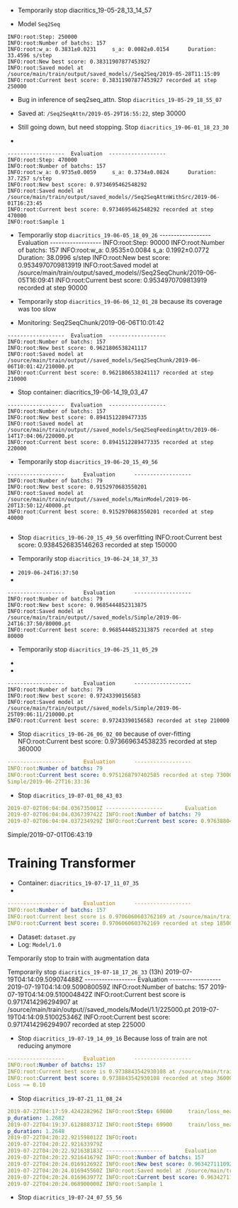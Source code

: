 - Temporarily stop diacritics_19-05-28_13_14_57
+ Model `Seq2Seq`

```buildoutcfg
INFO:root:Step: 250000
INFO:root:Number of batchs: 157
INFO:root:w_a: 0.3831±0.0231 	 s_a: 0.0082±0.0154 	 Duration: 33.4596 s/step
INFO:root:New best score: 0.38311907877453927
INFO:root:Saved model at /source/main/train/output/saved_models//Seq2Seq/2019-05-28T11:15:09
INFO:root:Current best score: 0.38311907877453927 recorded at step 250000

```

- Bug in inference of seq2seq_attn. Stop `diacritics_19-05-29_18_55_07`
+ Saved at: `/Seq2SeqAttn/2019-05-29T16:55:22`, step 30000

- Still going down, but need stopping. Stop `diacritics_19-06-01_18_23_30`
+ 
```buildoutcfg
------------------ 	Evaluation	------------------
INFO:root:Step: 470000
INFO:root:Number of batchs: 157
INFO:root:w_a: 0.9735±0.0059 	 s_a: 0.3734±0.0824 	 Duration: 37.7257 s/step
INFO:root:New best score: 0.9734695462548292
INFO:root:Saved model at /source/main/train/output/saved_models//Seq2SeqAttnWithSrc/2019-06-01T16:23:45
INFO:root:Current best score: 0.9734695462548292 recorded at step 470000
INFO:root:Sample 1 

```


- Temporarliy stop `diacritics_19-06-05_18_09_26`
------------------ 	Evaluation	------------------
INFO:root:Step: 90000
INFO:root:Number of batchs: 157
INFO:root:w_a: 0.9535±0.0084 	 s_a: 0.1992±0.0772 	 Duration: 38.0996 s/step
INFO:root:New best score: 0.9534970709813919
INFO:root:Saved model at /source/main/train/output/saved_models//Seq2SeqChunk/2019-06-05T16:09:41
INFO:root:Current best score: 0.9534970709813919 recorded at step 90000


- Temporarily stop `diacritics_19-06-06_12_01_28` because its coverage was too slow
+ Monitoring: Seq2SeqChunk/2019-06-06T10:01:42
```buildoutcfg
------------------ 	Evaluation	------------------
INFO:root:Number of batchs: 157
INFO:root:New best score: 0.9621806538241117
INFO:root:Saved model at /source/main/train/output//saved_models/Seq2SeqChunk/2019-06-06T10:01:42/210000.pt
INFO:root:Current best score: 0.9621806538241117 recorded at step 210000

```


- Stop container: diacritics_19-06-14_19_03_47
```
------------------ 	Evaluation	------------------
INFO:root:Number of batchs: 157
INFO:root:New best score: 0.8941512289477335
INFO:root:Saved model at /source/main/train/output//saved_models/Seq2SeqFeedingAttn/2019-06-14T17:04:06/220000.pt
INFO:root:Current best score: 0.8941512289477335 recorded at step 220000

```
- Temporarily stop `diacritics_19-06-20_15_49_56`
```buildoutcfg
------------------      Evaluation      ------------------
INFO:root:Number of batchs: 79
INFO:root:New best score: 0.9152970683550201
INFO:root:Saved model at /source/main/train/output//saved_models/MainModel/2019-06-20T13:50:12/40000.pt
INFO:root:Current best score: 0.9152970683550201 recorded at step 40000


```

- Stop `diacritics_19-06-20_15_49_56` overfitting
INFO:root:Current best score: 0.9384526835146263 recorded at step 150000

- Temporarily stop `diacritics_19-06-24_18_37_33`
+ `2019-06-24T16:37:50`
+ 
```buildoutcfg
------------------      Evaluation      ------------------
INFO:root:Number of batchs: 79
INFO:root:New best score: 0.9685444852313875
INFO:root:Saved model at /source/main/train/output//saved_models/Simple/2019-06-24T16:37:50/80000.pt
INFO:root:Current best score: 0.9685444852313875 recorded at step 80000
```
- Temporarily stop `diacritics_19-06-25_11_05_29`
+ 
+
```buildoutcfg
------------------      Evaluation      ------------------
INFO:root:Number of batchs: 79
INFO:root:New best score: 0.97243390156583
INFO:root:Saved model at /source/main/train/output//saved_models/Simple/2019-06-25T09:06:11/210000.pt
INFO:root:Current best score: 0.97243390156583 recorded at step 210000

```

- Stop `diacritics_19-06-26_06_02_00` because of over-fitting
NFO:root:Current best score: 0.973669634538235 recorded at step 360000


```yaml
------------------      Evaluation      ------------------
INFO:root:Number of batchs: 79
INFO:root:Current best score: 0.9751268797402585 recorded at step 730000
Simple/2019-06-27T16:33:36
```

- Stop `diacritics_19-07-01_08_43_03`
```yaml
2019-07-02T06:04:04.036735001Z ------------------       Evaluation      ------------------
2019-07-02T06:04:04.036739742Z INFO:root:Number of batchs: 79
2019-07-02T06:04:04.037234929Z INFO:root:Current best score: 0.9763880471105716 recorded at step 870000

```
Simple/2019-07-01T06:43:19


# Training Transformer
- Container: `diacritics_19-07-17_11_07_35`
- 
```yaml
------------------      Evaluation      ------------------
INFO:root:Number of batchs: 157
INFO:root:Current best score is 0.9706060603762169 at /source/main/train/output//saved_models/Model/1.0/185000.pt
INFO:root:Current best score: 0.9706060603762169 recorded at step 185000

```
- Dataset: `dataset.py`
- Log: `Model/1.0`

Temporarily stop to train with augmentation data

Temporarily stop `diacritics_19-07-18_17_26_33` (13h)
2019-07-19T04:14:09.509074488Z ------------------       Evaluation      ------------------
2019-07-19T04:14:09.509080059Z INFO:root:Number of batchs: 157
2019-07-19T04:14:09.510004842Z INFO:root:Current best score is 0.9717414296294907 at /source/main/train/output//saved_models/Model/1.1/225000.pt
2019-07-19T04:14:09.510025346Z INFO:root:Current best score: 0.9717414296294907 recorded at step 225000

- Stop `diacritics_19-07-19_14_09_16`
Because loss of train are not reducing anymore
```yaml
------------------      Evaluation      ------------------
INFO:root:Number of batchs: 157
INFO:root:Current best score is 0.9738843542930108 at /source/main/train/output//saved_models/Model/1.2/360000.pt
INFO:root:Current best score: 0.9738843542930108 recorded at step 360000
Loss ~= 0.10
```

- Stop `diacritics_19-07-21_11_08_24`
```yaml
2019-07-22T04:17:59.424228296Z INFO:root:Step: 69800     train/loss_mean: 0.1659        train/loss_std: 0.0381  train/word_acc: 0.9590  train/sen_acc: 0.5625   train/ste
p_duration: 1.2682
2019-07-22T04:19:37.612888371Z INFO:root:Step: 69900     train/loss_mean: 0.1598        train/loss_std: 0.0432  train/word_acc: 0.9591  train/sen_acc: 0.5000   train/ste
p_duration: 1.2648
2019-07-22T04:20:22.921598012Z INFO:root:
2019-07-22T04:20:22.921633979Z 
2019-07-22T04:20:22.921638183Z ------------------       Evaluation      ------------------
2019-07-22T04:20:22.921641679Z INFO:root:Number of batchs: 157
2019-07-22T04:20:24.016912692Z INFO:root:New best score: 0.9634271110929116
2019-07-22T04:20:24.016945560Z INFO:root:Saved model at /source/main/train/output//saved_models/Model/2.1/70000.pt
2019-07-22T04:20:24.016963977Z INFO:root:Current best score: 0.9634271110929116 recorded at step 70000
2019-07-22T04:20:24.068900000Z INFO:root:Sample 1 

```

- Stop `diacritics_19-07-24_07_55_56`
